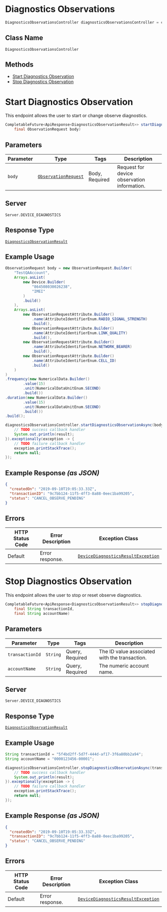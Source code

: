 # Diagnostics Observations

```java
DiagnosticsObservationsController diagnosticsObservationsController = client.getDiagnosticsObservationsController();
```

## Class Name

`DiagnosticsObservationsController`

## Methods

* [Start Diagnostics Observation](../../doc/controllers/diagnostics-observations.md#start-diagnostics-observation)
* [Stop Diagnostics Observation](../../doc/controllers/diagnostics-observations.md#stop-diagnostics-observation)


# Start Diagnostics Observation

This endpoint allows the user to start or change observe diagnostics.

```java
CompletableFuture<ApiResponse<DiagnosticsObservationResult>> startDiagnosticsObservationAsync(
    final ObservationRequest body)
```

## Parameters

| Parameter | Type | Tags | Description |
|  --- | --- | --- | --- |
| `body` | [`ObservationRequest`](../../doc/models/observation-request.md) | Body, Required | Request for device observation information. |

## Server

`Server.DEVICE_DIAGNOSTICS`

## Response Type

[`DiagnosticsObservationResult`](../../doc/models/diagnostics-observation-result.md)

## Example Usage

```java
ObservationRequest body = new ObservationRequest.Builder(
    "TestQAAccount",
    Arrays.asList(
        new Device.Builder(
            "864508030026238",
            "IMEI"
        )
        .build()
    ),
    Arrays.asList(
        new ObservationRequestAttribute.Builder()
            .name(AttributeIdentifierEnum.RADIO_SIGNAL_STRENGTH)
            .build(),
        new ObservationRequestAttribute.Builder()
            .name(AttributeIdentifierEnum.LINK_QUALITY)
            .build(),
        new ObservationRequestAttribute.Builder()
            .name(AttributeIdentifierEnum.NETWORK_BEARER)
            .build(),
        new ObservationRequestAttribute.Builder()
            .name(AttributeIdentifierEnum.CELL_ID)
            .build()
    )
)
.frequency(new NumericalData.Builder()
        .value(15)
        .unit(NumericalDataUnitEnum.SECOND)
        .build())
.duration(new NumericalData.Builder()
        .value(15)
        .unit(NumericalDataUnitEnum.SECOND)
        .build())
.build();

diagnosticsObservationsController.startDiagnosticsObservationAsync(body).thenAccept(result -> {
    // TODO success callback handler
    System.out.println(result);
}).exceptionally(exception -> {
    // TODO failure callback handler
    exception.printStackTrace();
    return null;
});
```

## Example Response *(as JSON)*

```json
{
  "createdOn": "2019-09-10T19:05:33.33Z",
  "transactionID": "9c7bb124-11f5-4ff3-8a88-0eec1ba99205",
  "status": "CANCEL_OBSERVE_PENDING"
}
```

## Errors

| HTTP Status Code | Error Description | Exception Class |
|  --- | --- | --- |
| Default | Error response. | [`DeviceDiagnosticsResultException`](../../doc/models/device-diagnostics-result-exception.md) |


# Stop Diagnostics Observation

This endpoint allows the user to stop or reset observe diagnostics.

```java
CompletableFuture<ApiResponse<DiagnosticsObservationResult>> stopDiagnosticsObservationAsync(
    final String transactionId,
    final String accountName)
```

## Parameters

| Parameter | Type | Tags | Description |
|  --- | --- | --- | --- |
| `transactionId` | `String` | Query, Required | The ID value associated with the transaction. |
| `accountName` | `String` | Query, Required | The numeric account name. |

## Server

`Server.DEVICE_DIAGNOSTICS`

## Response Type

[`DiagnosticsObservationResult`](../../doc/models/diagnostics-observation-result.md)

## Example Usage

```java
String transactionId = "5f4bd2ff-5d7f-444d-af17-3f6a80bb2a94";
String accountName = "0000123456-00001";

diagnosticsObservationsController.stopDiagnosticsObservationAsync(transactionId, accountName).thenAccept(result -> {
    // TODO success callback handler
    System.out.println(result);
}).exceptionally(exception -> {
    // TODO failure callback handler
    exception.printStackTrace();
    return null;
});
```

## Example Response *(as JSON)*

```json
{
  "createdOn": "2019-09-10T19:05:33.33Z",
  "transactionID": "9c7bb124-11f5-4ff3-8a88-0eec1ba99205",
  "status": "CANCEL_OBSERVE_PENDING"
}
```

## Errors

| HTTP Status Code | Error Description | Exception Class |
|  --- | --- | --- |
| Default | Error response. | [`DeviceDiagnosticsResultException`](../../doc/models/device-diagnostics-result-exception.md) |

